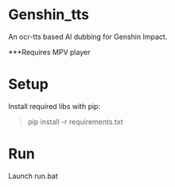 # Genshin_tts
An ocr-tts based AI dubbing for Genshin Impact.

***Requires MPV player

# Setup
Install required libs with pip:
>pip install -r requirements.txt

# Run
Launch run.bat